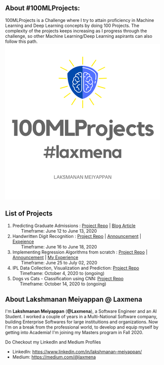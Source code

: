 <!-- # 100MLProjects -->

## About #100MLProjects:
100MLProjects is a Challenge where I try to attain proficiency in Machine Learning and Deep Learning concepts by doing 100 Projects. The complexity of the projects keeps increasing as I progress through the challenge, so other Machine Learning/Deep Learning aspirants can also follow this path.
![100 ML Projects Logo](100MLProjects.png)

## List of Projects
1. Predicting Graduate Admissions : [Project Repo](https://github.com/laxmena/100MLProjects/tree/master/Project1%20-%20Graduate%20Admissions%20Prediction) | [Blog Article](https://medium.com/@laxmena/project-1-of-100mlprojects-predicting-graduate-admissions-laxmena-dd6d140c052e) 
<br/>&nbsp;&nbsp;&nbsp;&nbsp;&nbsp;&nbsp; Timeframe: June 12 to June 13, 2020
2. Handwritten Digit Recognition : [Project Repo](https://github.com/laxmena/100MLProjects/tree/master/Project2%20-%20Digit%20Recognition) | [Announcement](https://medium.com/@laxmena/project2-of-100mlprojetcs-classification-mnist-digit-recognition-d9208856f1f2) | [Expeience](https://medium.com/@laxmena/handwritten-digit-classification-using-knn-and-svm-9b661220f512)
<br/>&nbsp;&nbsp;&nbsp;&nbsp;&nbsp;&nbsp; Timeframe: June 16 to June 18, 2020
3. Implementing Regression Algorithms from scratch : [Project Repo](https://github.com/laxmena/100MLProjects/tree/master/Project3%20-%20Implementing%20Regression%20Algorithms%20from%20Scratch) | [Announcement](https://medium.com/@laxmena/project-3-announcement-implementing-regression-algorithms-from-scratch-100mlprojects-laxmena-cbb508652038) | [My Experience](https://medium.com/@laxmena/implementing-regression-algorithms-from-scratch-experience-p3-of-100mlprojects-ece3509f9819)
<br/>&nbsp;&nbsp;&nbsp;&nbsp;&nbsp;&nbsp; Timeframe: June 25 to July 02, 2020
4. IPL Data Collection, Visualization and Prediction: [Project Repo](https://github.com/laxmena/100MLProjects/tree/master/Project4%20-%20IPL)<br/>&nbsp;&nbsp;&nbsp;&nbsp;&nbsp;&nbsp;Timeframe: October 4, 2020 to (ongoing)
5. Dogs vs Cats - Classification using CNN: [Project Repo](https://github.com/laxmena/100MLProjects/tree/master/Project%205%20-%20Dogs%20vs%20Cats)<br/>&nbsp;&nbsp;&nbsp;&nbsp;&nbsp;&nbsp;Timeframe: October 14, 2020 to (ongoing)

## About Lakshmanan Meiyappan @ Laxmena
I'm __Lakshmanan Meiyappan__ (**@Laxmena**), a Software Engineer and an AI Student. I worked a couple of years in a Multi-National Software company, building Enterprise Softwares for large instituitions and organizations. Now I'm on a break from the professional world, to develop and equip myself by getting into Academia! I'm joining my Masters program in Fall 2020.

Do Checkout my LinkedIn and Medium Profiles
- LinkedIn: https://www.linkedin.com/in/lakshmanan-meiyappan/
- Medium: https://medium.com/@laxmena

